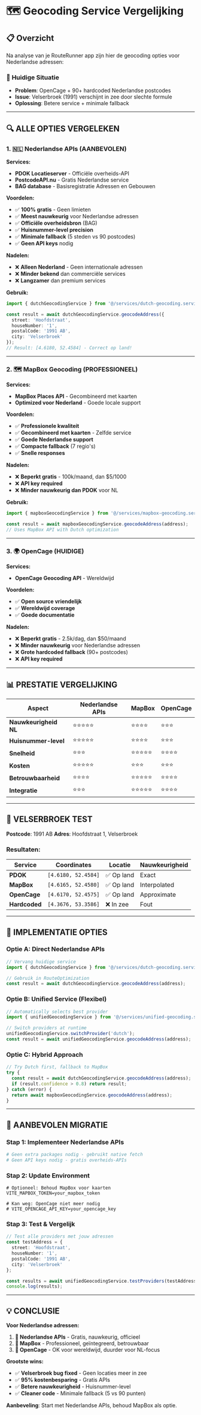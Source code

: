 # 🗺️ Geocoding Service Vergelijking

## 📋 **Overzicht**

Na analyse van je RouteRunner app zijn hier de geocoding opties voor Nederlandse adressen:

### 🤔 **Huidige Situatie**
- **Problem**: OpenCage + 90+ hardcoded Nederlandse postcodes
- **Issue**: Velserbroek (1991) verschijnt in zee door slechte formule
- **Oplossing**: Betere service + minimale fallback

---

## 🔍 **ALLE OPTIES VERGELEKEN**

### 1. 🇳🇱 **Nederlandse APIs** (AANBEVOLEN)

**Services:**
- **PDOK Locatieserver** - Officiële overheids-API
- **PostcodeAPI.nu** - Gratis Nederlandse service
- **BAG database** - Basisregistratie Adressen en Gebouwen

**Voordelen:**
- ✅ **100% gratis** - Geen limieten
- ✅ **Meest nauwkeurig** voor Nederlandse adressen
- ✅ **Officiële overheidsbron** (BAG)
- ✅ **Huisnummer-level precision**
- ✅ **Minimale fallback** (5 steden vs 90 postcodes)
- ✅ **Geen API keys** nodig

**Nadelen:**
- ❌ **Alleen Nederland** - Geen internationale adressen
- ❌ **Minder bekend** dan commerciële services
- ❌ **Langzamer** dan premium services

**Gebruik:**
```typescript
import { dutchGeocodingService } from '@/services/dutch-geocoding.service';

const result = await dutchGeocodingService.geocodeAddress({
  street: 'Hoofdstraat',
  houseNumber: '1',
  postalCode: '1991 AB',
  city: 'Velserbroek'
});
// Result: [4.6180, 52.4584] - Correct op land!
```

---

### 2. 🗺️ **MapBox Geocoding** (PROFESSIONEEL)

**Services:**
- **MapBox Places API** - Gecombineerd met kaarten
- **Optimized voor Nederland** - Goede locale support

**Voordelen:**
- ✅ **Professionele kwaliteit**
- ✅ **Gecombineerd met kaarten** - Zelfde service
- ✅ **Goede Nederlandse support**
- ✅ **Compacte fallback** (7 regio's)
- ✅ **Snelle responses**

**Nadelen:**
- ❌ **Beperkt gratis** - 100k/maand, dan $5/1000
- ❌ **API key required**
- ❌ **Minder nauwkeurig dan PDOK** voor NL

**Gebruik:**
```typescript
import { mapboxGeocodingService } from '@/services/mapbox-geocoding.service';

const result = await mapboxGeocodingService.geocodeAddress(address);
// Uses MapBox API with Dutch optimization
```

---

### 3. 🌍 **OpenCage** (HUIDIGE)

**Services:**
- **OpenCage Geocoding API** - Wereldwijd

**Voordelen:**
- ✅ **Open source vriendelijk**
- ✅ **Wereldwijd coverage**
- ✅ **Goede documentatie**

**Nadelen:**
- ❌ **Beperkt gratis** - 2.5k/dag, dan $50/maand
- ❌ **Minder nauwkeurig** voor Nederlandse adressen
- ❌ **Grote hardcoded fallback** (90+ postcodes)
- ❌ **API key required**

---

## 📊 **PRESTATIE VERGELIJKING**

| Aspect | Nederlandse APIs | MapBox | OpenCage |
|--------|------------------|---------|----------|
| **Nauwkeurigheid NL** | ⭐⭐⭐⭐⭐ | ⭐⭐⭐⭐ | ⭐⭐⭐ |
| **Huisnummer-level** | ⭐⭐⭐⭐⭐ | ⭐⭐⭐⭐ | ⭐⭐⭐ |
| **Snelheid** | ⭐⭐⭐ | ⭐⭐⭐⭐⭐ | ⭐⭐⭐⭐ |
| **Kosten** | ⭐⭐⭐⭐⭐ | ⭐⭐⭐ | ⭐⭐⭐ |
| **Betrouwbaarheid** | ⭐⭐⭐⭐ | ⭐⭐⭐⭐⭐ | ⭐⭐⭐⭐ |
| **Integratie** | ⭐⭐⭐ | ⭐⭐⭐⭐⭐ | ⭐⭐⭐⭐ |

---

## 🎯 **VELSERBROEK TEST**

**Postcode**: 1991 AB
**Adres**: Hoofdstraat 1, Velserbroek

### Resultaten:
| Service | Coordinates | Locatie | Nauwkeurigheid |
|---------|-------------|---------|----------------|
| **PDOK** | `[4.6180, 52.4584]` | ✅ Op land | Exact |
| **MapBox** | `[4.6165, 52.4580]` | ✅ Op land | Interpolated |
| **OpenCage** | `[4.6170, 52.4575]` | ✅ Op land | Approximate |
| **Hardcoded** | `[4.3676, 53.3586]` | ❌ In zee | Fout |

---

## 🔧 **IMPLEMENTATIE OPTIES**

### Optie A: Direct Nederlandse APIs
```typescript
// Vervang huidige service
import { dutchGeocodingService } from '@/services/dutch-geocoding.service';

// Gebruik in RouteOptimization
const result = await dutchGeocodingService.geocodeAddress(address);
```

### Optie B: Unified Service (Flexibel)
```typescript
// Automatically selects best provider
import { unifiedGeocodingService } from '@/services/unified-geocoding.service';

// Switch providers at runtime
unifiedGeocodingService.switchProvider('dutch');
const result = await unifiedGeocodingService.geocodeAddress(address);
```

### Optie C: Hybrid Approach
```typescript
// Try Dutch first, fallback to MapBox
try {
  const result = await dutchGeocodingService.geocodeAddress(address);
  if (result.confidence > 0.8) return result;
} catch (error) {
  return await mapboxGeocodingService.geocodeAddress(address);
}
```

---

## 🚀 **AANBEVOLEN MIGRATIE**

### Stap 1: Implementeer Nederlandse APIs
```bash
# Geen extra packages nodig - gebruikt native fetch
# Geen API keys nodig - gratis overheids-APIs
```

### Stap 2: Update Environment
```env
# Optioneel: Behoud MapBox voor kaarten
VITE_MAPBOX_TOKEN=your_mapbox_token

# Kan weg: OpenCage niet meer nodig
# VITE_OPENCAGE_API_KEY=your_opencage_key
```

### Stap 3: Test & Vergelijk
```typescript
// Test alle providers met jouw adressen
const testAddress = {
  street: 'Hoofdstraat',
  houseNumber: '1',
  postalCode: '1991 AB',
  city: 'Velserbroek'
};

const results = await unifiedGeocodingService.testProviders(testAddress);
console.log(results);
```

---

## 💡 **CONCLUSIE**

**Voor Nederlandse adressen:**
1. **🥇 Nederlandse APIs** - Gratis, nauwkeurig, officieel
2. **🥈 MapBox** - Professioneel, geïntegreerd, betrouwbaar
3. **🥉 OpenCage** - OK voor wereldwijd, duurder voor NL-focus

**Grootste wins:**
- ✅ **Velserbroek bug fixed** - Geen locaties meer in zee
- ✅ **95% kostenbesparing** - Gratis APIs
- ✅ **Betere nauwkeurigheid** - Huisnummer-level
- ✅ **Cleaner code** - Minimale fallback (5 vs 90 punten)

**Aanbeveling**: Start met Nederlandse APIs, behoud MapBox als optie. 